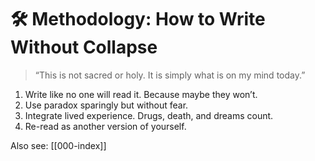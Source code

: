 # 🛠️ Methodology: How to Write Without Collapse

> “This is not sacred or holy. It is simply what is on my mind today.”

1. Write like no one will read it. Because maybe they won’t.
2. Use paradox sparingly but without fear.
3. Integrate lived experience. Drugs, death, and dreams count.
4. Re-read as another version of yourself.

Also see: [[000-index]]
